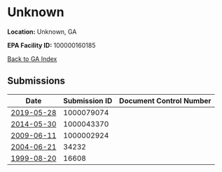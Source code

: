 # Unknown

**Location:** Unknown, GA

**EPA Facility ID:** 100000160185

[Back to GA Index](../../index.md)

## Submissions

| Date | Submission ID | Document Control Number |
|------|--------------|-------------------------|
| [2019-05-28](submissions/1000079074.md) | 1000079074 |  |
| [2014-05-30](submissions/1000043370.md) | 1000043370 |  |
| [2009-06-11](submissions/1000002924.md) | 1000002924 |  |
| [2004-06-21](submissions/34232.md) | 34232 |  |
| [1999-08-20](submissions/16608.md) | 16608 |  |
